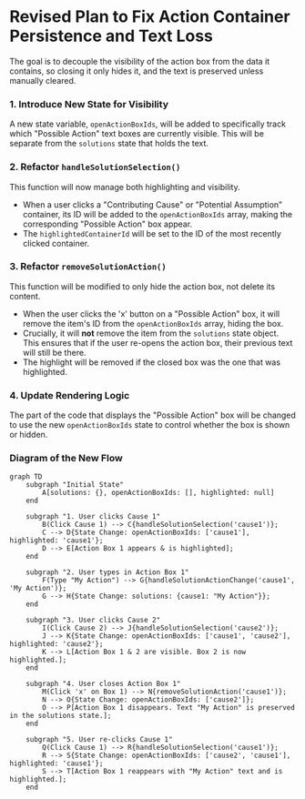 # Revised Plan to Fix Action Container Persistence and Text Loss

The goal is to decouple the visibility of the action box from the data it contains, so closing it only hides it, and the text is preserved unless manually cleared.

### 1. Introduce New State for Visibility
A new state variable, `openActionBoxIds`, will be added to specifically track which "Possible Action" text boxes are currently visible. This will be separate from the `solutions` state that holds the text.

### 2. Refactor `handleSolutionSelection()`
This function will now manage both highlighting and visibility.
- When a user clicks a "Contributing Cause" or "Potential Assumption" container, its ID will be added to the `openActionBoxIds` array, making the corresponding "Possible Action" box appear.
- The `highlightedContainerId` will be set to the ID of the most recently clicked container.

### 3. Refactor `removeSolutionAction()`
This function will be modified to only hide the action box, not delete its content.
- When the user clicks the 'x' button on a "Possible Action" box, it will remove the item's ID from the `openActionBoxIds` array, hiding the box.
- Crucially, it will **not** remove the item from the `solutions` state object. This ensures that if the user re-opens the action box, their previous text will still be there.
- The highlight will be removed if the closed box was the one that was highlighted.

### 4. Update Rendering Logic
The part of the code that displays the "Possible Action" box will be changed to use the new `openActionBoxIds` state to control whether the box is shown or hidden.

### Diagram of the New Flow

```mermaid
graph TD
    subgraph "Initial State"
        A[solutions: {}, openActionBoxIds: [], highlighted: null]
    end

    subgraph "1. User clicks Cause 1"
        B(Click Cause 1) --> C{handleSolutionSelection('cause1')};
        C --> D{State Change: openActionBoxIds: ['cause1'], highlighted: 'cause1'};
        D --> E[Action Box 1 appears & is highlighted];
    end

    subgraph "2. User types in Action Box 1"
        F(Type "My Action") --> G{handleSolutionActionChange('cause1', 'My Action')};
        G --> H{State Change: solutions: {cause1: "My Action"}};
    end

    subgraph "3. User clicks Cause 2"
        I(Click Cause 2) --> J{handleSolutionSelection('cause2')};
        J --> K{State Change: openActionBoxIds: ['cause1', 'cause2'], highlighted: 'cause2'};
        K --> L[Action Box 1 & 2 are visible. Box 2 is now highlighted.];
    end

    subgraph "4. User closes Action Box 1"
        M(Click 'x' on Box 1) --> N{removeSolutionAction('cause1')};
        N --> O{State Change: openActionBoxIds: ['cause2']};
        O --> P[Action Box 1 disappears. Text "My Action" is preserved in the solutions state.];
    end

    subgraph "5. User re-clicks Cause 1"
        Q(Click Cause 1) --> R{handleSolutionSelection('cause1')};
        R --> S{State Change: openActionBoxIds: ['cause2', 'cause1'], highlighted: 'cause1'};
        S --> T[Action Box 1 reappears with "My Action" text and is highlighted.];
    end